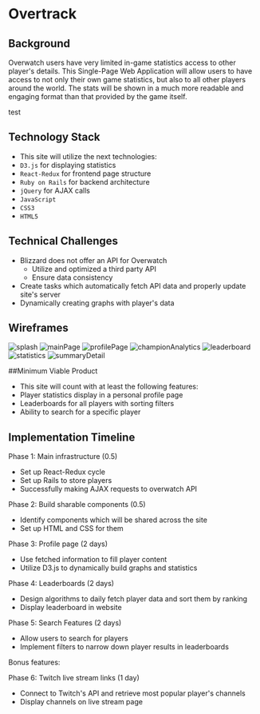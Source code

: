 # Overtrack

## Background

Overwatch users have very limited in-game statistics access to other player's details. This Single-Page Web Application will allow users to have access to not only their own game statistics, but also to all other players around the world. The stats will be shown in a much more readable and engaging format than that provided by the game itself.

test
## Technology Stack


- This site will utilize the next technologies:
- `D3.js` for displaying statistics
- `React-Redux` for frontend page structure
- `Ruby on Rails` for backend architecture
- `jQuery` for AJAX calls
- `JavaScript`
- `CSS3`
- `HTML5`

## Technical Challenges

- Blizzard does not offer an API for Overwatch
    - Utilize and optimized a third party API
    - Ensure data consistency
- Create tasks which automatically fetch API data and properly update site's server
- Dynamically creating graphs with player's data

## Wireframes
![splash](./docs/wireframes/splashPage.png)
![mainPage](./docs/wireframes/mainPage.png)
![profilePage](./docs/wireframes/profilePage.png)
![championAnalytics](./docs/wireframes/ChampionAnalytics.png)
![leaderboard](./docs/wireframes/leaderboard.png)
![statistics](./docs/wireframes/statistics.png)
![summaryDetail](./docs/wireframes/summaryDetail.png)

##Minimum Viable Product

- This site will count with at least the following features:
- Player statistics display in a personal profile page
- Leaderboards for all players with sorting filters
- Ability to search for a specific player

## Implementation Timeline

Phase 1: Main infrastructure (0.5)
- Set up React-Redux cycle
- Set up Rails to store players
- Successfully making AJAX requests to overwatch API

Phase 2: Build sharable components (0.5)
- Identify components which will be shared across the site
- Set up HTML and CSS for them

Phase 3: Profile page (2 days)
- Use fetched information to fill player content
- Utilize D3.js to dynamically build graphs and statistics

Phase 4: Leaderboards (2 days)
- Design algorithms to daily fetch player data and sort them by ranking
- Display leaderboard in website

Phase 5: Search Features (2 days)
- Allow users to search for players
- Implement filters to narrow down player results in leaderboards

Bonus features:

Phase 6: Twitch live stream links (1 day)
- Connect to Twitch's API and retrieve most popular player's channels
- Display channels on live stream page
